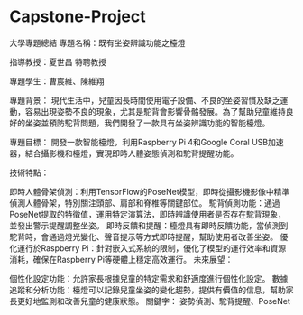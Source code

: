 # Capstone-Project
大學專題總結 
專題名稱：既有坐姿辨識功能之檯燈

指導教授：夏世昌 特聘教授

專題學生：曹宸維、陳維翔

專題背景：
現代生活中，兒童因長時間使用電子設備、不良的坐姿習慣及缺乏運動，容易出現姿勢不良的現象，尤其是駝背會影響骨骼發展。為了幫助兒童維持良好的坐姿並預防駝背問題，我們開發了一款具有坐姿辨識功能的智能檯燈。

專題目標：
開發一款智能檯燈，利用Raspberry Pi 4和Google Coral USB加速器，結合攝影機和檯燈，實現即時人體姿態偵測和駝背提醒功能。

技術特點：

即時人體骨架偵測：利用TensorFlow的PoseNet模型，即時從攝影機影像中精準偵測人體骨架，特別關注頭部、肩部和脊椎等關鍵部位。
駝背偵測功能：通過PoseNet提取的特徵值，運用特定演算法，即時辨識使用者是否存在駝背現象，並發出警示提醒調整坐姿。
即時反饋和提醒：檯燈具有即時反饋功能，當偵測到駝背時，會通過燈光變化、聲音提示等方式即時提醒，幫助使用者改善坐姿。
優化運行於Raspberry Pi：針對嵌入式系統的限制，優化了模型的運行效率和資源消耗，確保在Raspberry Pi等硬體上穩定高效運行。
未來展望：

個性化設定功能：允許家長根據兒童的特定需求和舒適度進行個性化設定。
數據追蹤和分析功能：檯燈可以記錄兒童坐姿的變化趨勢，提供有價值的信息，幫助家長更好地監測和改善兒童的健康狀態。
關鍵字：
姿勢偵測、駝背提醒、PoseNet

